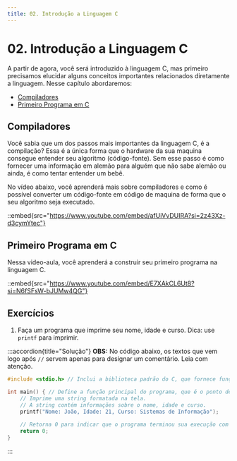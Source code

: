 ```yaml
---
title: 02. Introdução a Linguagem C
---
```

# 02. Introdução a Linguagem C

A partir de agora, você será introduzido à linguagem C, mas primeiro precisamos elucidar alguns conceitos importantes relacionados diretamente a linguagem. Nesse capítulo abordaremos:

- [Compiladores](#compiladores)
- [Primeiro Programa em C](#primeiro-programa-em-c)

## Compiladores

Você sabia que um dos passos mais importantes da linguagem C, é a compilação? Essa é a única forma que o hardware da sua maquina consegue entender seu algoritmo (código-fonte). Sem esse passo é como fornecer uma informação em alemão para alguém que não sabe alemão ou ainda, é como tentar entender um bebê.

No vídeo abaixo, você aprenderá mais sobre compiladores e como é possível converter um código-fonte em código de maquina de forma que o seu algoritmo seja executado.

::embed{src="https://www.youtube.com/embed/afUiVvDUIRA?si=2z43Xz-d3cymYtec"}

## Primeiro Programa em C

Nessa video-aula, você aprenderá a construir seu primeiro programa na linguagem C.

::embed{src="https://www.youtube.com/embed/E7XAkCL6Ut8?si=N6fSFsW-bJUMw4QG"}

## Exercícios

1. Faça um programa que imprime seu nome, idade e curso. Dica: use `printf` para imprimir.

:::accordion{title="Solução"}
**OBS:** No código abaixo, os textos que vem logo após `//` servem apenas para designar um comentário. Leia com atenção.
```c
#include <stdio.h> // Inclui a biblioteca padrão do C, que fornece funções para entrada e saída, como printf.

int main() { // Define a função principal do programa, que é o ponto de entrada para execução.
    // Imprime uma string formatada na tela. 
    // A string contém informações sobre o nome, idade e curso.
    printf("Nome: João, Idade: 21, Curso: Sistemas de Informação");
    
    // Retorna 0 para indicar que o programa terminou sua execução com sucesso.
    return 0;
}
```
:::